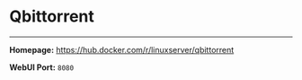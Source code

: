 # Qbittorrent

---

**Homepage:** https://hub.docker.com/r/linuxserver/qbittorrent

**WebUI Port:** `8080`